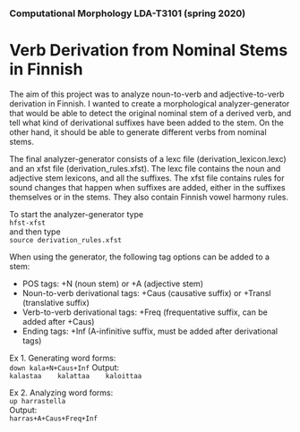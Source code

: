 ### Computational Morphology LDA-T3101 (spring 2020) 

# Verb Derivation from Nominal Stems in Finnish

The aim of this project was to analyze noun-to-verb and adjective-to-verb derivation in Finnish. I wanted to create a morphological analyzer-generator that would be able to detect the original nominal stem of a derived verb, and tell what kind of derivational suffixes have been added to the stem. On the other hand, it should be able to generate different verbs from nominal stems. 

The final analyzer-generator  consists of a lexc file (derivation_lexicon.lexc) and an xfst file (derivation_rules.xfst). The lexc file contains the noun and adjective stem lexicons, and all the suffixes. The xfst file contains rules for sound changes that happen when suffixes are added, either in the suffixes themselves or in the stems. They also contain Finnish vowel harmony rules.

To start the analyzer-generator type  
`hfst-xfst`  
and then type  
`source derivation_rules.xfst`  

When using the generator, the following tag options can be added to a stem:  
- POS tags: +N (noun stem) or +A (adjective stem) 
- Noun-to-verb derivational tags: +Caus (causative suffix) or +Transl (translative suffix) 
- Verb-to-verb derivational tags: +Freq (frequentative suffix, can be added after +Caus) 
- Ending tags: +Inf (A-infinitive suffix, must be added after derivational tags) 

Ex 1. Generating word forms:  
`down kala+N+Caus+Inf`
Output:  
`kalastaa   
kalattaa   
kaloittaa`  

Ex 2. Analyzing word forms:  
`up harrastella`  
Output:  
`harras+A+Caus+Freq+Inf `  
